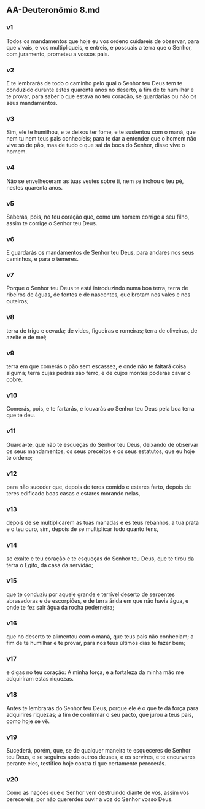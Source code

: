 ## AA-Deuteronômio 8.md
### v1
 Todos os mandamentos que hoje eu vos ordeno cuidareis de observar, para que vivais, e vos multipliqueis, e entreis, e possuais a terra que o Senhor, com juramento, prometeu a vossos pais.
### v2
 E te lembrarás de todo o caminho pelo qual o Senhor teu Deus tem te conduzido durante estes quarenta anos no deserto, a fim de te humilhar e te provar, para saber o que estava no teu coração, se guardarias ou não os seus mandamentos.
### v3
 Sim, ele te humilhou, e te deixou ter fome, e te sustentou com o maná, que nem tu nem teus pais conhecíeis; para te dar a entender que o homem não vive só de pão, mas de tudo o que sai da boca do Senhor, disso vive o homem.
### v4
 Não se envelheceram as tuas vestes sobre ti, nem se inchou o teu pé, nestes quarenta anos.
### v5
 Saberás, pois, no teu coração que, como um homem corrige a seu filho, assim te corrige o Senhor teu Deus.
### v6
 E guardarás os mandamentos de Senhor teu Deus, para andares nos seus caminhos, e para o temeres.
### v7
 Porque o Senhor teu Deus te está introduzindo numa boa terra, terra de ribeiros de águas, de fontes e de nascentes, que brotam nos vales e nos outeiros;
### v8
 terra de trigo e cevada; de vides, figueiras e romeiras; terra de oliveiras, de azeite e de mel;
### v9
 terra em que comerás o pão sem escassez, e onde não te faltará coisa alguma; terra cujas pedras são ferro, e de cujos montes poderás cavar o cobre.
### v10
 Comerás, pois, e te fartarás, e louvarás ao Senhor teu Deus pela boa terra que te deu.
### v11
 Guarda-te, que não te esqueças do Senhor teu Deus, deixando de observar os seus mandamentos, os seus preceitos e os seus estatutos, que eu hoje te ordeno;
### v12
 para não suceder que, depois de teres comido e estares farto, depois de teres edificado boas casas e estares morando nelas,
### v13
 depois de se multiplicarem as tuas manadas e es teus rebanhos, a tua prata e o teu ouro, sim, depois de se multiplicar tudo quanto tens,
### v14
 se exalte e teu coração e te esqueças do Senhor teu Deus, que te tirou da terra o Egito, da casa da servidão;
### v15
 que te conduziu por aquele grande e terrível deserto de serpentes abrasadoras e de escorpiões, e de terra árida em que não havia água, e onde te fez sair água da rocha pederneira;
### v16
 que no deserto te alimentou com o maná, que teus pais não conheciam; a fim de te humilhar e te provar, para nos teus últimos dias te fazer bem;
### v17
 e digas no teu coração: A minha força, e a fortaleza da minha mão me adquiriram estas riquezas.
### v18
 Antes te lembrarás do Senhor teu Deus, porque ele é o que te dá força para adquirires riquezas; a fim de confirmar o seu pacto, que jurou a teus pais, como hoje se vê.
### v19
 Sucederá, porém, que, se de qualquer maneira te esqueceres de Senhor teu Deus, e se seguires após outros deuses, e os servires, e te encurvares perante eles, testifico hoje contra ti que certamente perecerás.
### v20
 Como as nações que o Senhor vem destruindo diante de vós, assim vós perecereis, por não quererdes ouvir a voz do Senhor vosso Deus.
